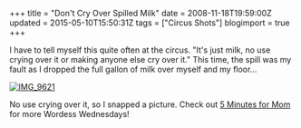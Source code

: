 +++
title = "Don't Cry Over Spilled Milk"
date = 2008-11-18T19:59:00Z
updated = 2015-05-10T15:50:31Z
tags = ["Circus Shots"]
blogimport = true 
+++

I have to tell myself this quite often at the circus.  "It's just milk, no use crying over it or making anyone else cry over it."  This time, the spill was my fault as I dropped the full gallon of milk over myself and my floor...

[![IMG_9621](https://latc.s3.amazonaws.com/wp-content/uploads/2008/11/img-9621-thumb.jpg)](https://latc.s3.amazonaws.com/wp-content/uploads/2008/11/img-9621.jpg)

No use crying over it, so I snapped a picture.  Check out [5 Minutes for Mom](http://www.5minutesformom.com) for more Wordess Wednesdays!
